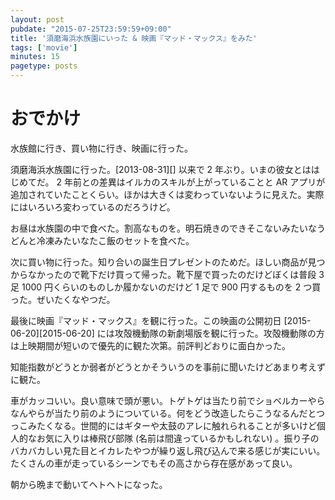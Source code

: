 ```yaml
---
layout: post
pubdate: "2015-07-25T23:59:59+09:00"
title: '須磨海浜水族園にいった & 映画『マッド・マックス』をみた'
tags: ['movie']
minutes: 15
pagetype: posts
---
```

# おでかけ

水族館に行き、買い物に行き、映画に行った。

須磨海浜水族園に行った。[2013-08-31][] 以来で 2 年ぶり。いまの彼女とははじめてだ。 2 年前との差異はイルカのスキルが上がっていることと AR アプリが追加されていたことくらい。ほかは大きくは変わっていないように見えた。実際にはいろいろ変わっているのだろうけど。

お昼は水族園の中で食べた。割高なものを。明石焼きのできそこないみたいなうどんと冷凍みたいなたこ飯のセットを食べた。

次に買い物に行った。知り合いの誕生日プレゼントのためだ。ほしい商品が見つからなかったので靴下だけ買って帰った。靴下屋で買ったのだけどぼくは普段 3 足 1000 円くらいのものしか履かないのだけど 1 足で 900 円するものを 2 つ買った。ぜいたくなやつだ。

最後に映画『マッド・マックス』を観に行った。この映画の公開初日 [2015-06-20][2015-06-20] には攻殻機動隊の新劇場版を観に行った。攻殻機動隊の方は上映期間が短いので優先的に観た次第。前評判どおりに面白かった。

知能指数がどうとか弱者がどうとかそういうのを事前に聞いたけどあまり考えずに観た。

車がカッコいい。良い意味で頭が悪い。トゲトゲは当たり前でショベルカーやらなんやらが当たり前のようについている。何をどう改造したらこうなるんだとつっこみたくなる。世間的にはギターや太鼓のアレに触れられることが多いけど個人的なお気に入りは棒飛び部隊 (名前は間違っているかもしれない) 。振り子のバカバカしい見た目とイカレたやつが繰り返し飛び込んで来る感じが実にいい。たくさんの車が走っているシーンでもその高さから存在感があって良い。

朝から晩まで動いてヘトヘトになった。
